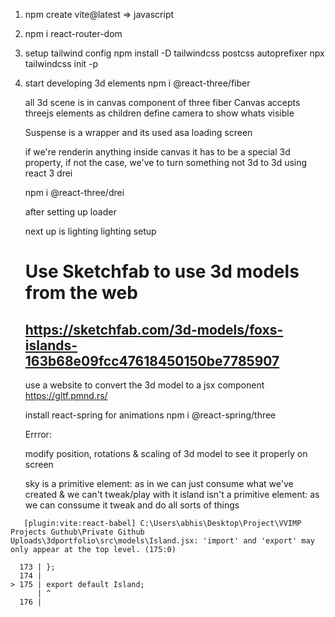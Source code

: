 1. npm create vite@latest => javascript
2. npm i react-router-dom

3. setup tailwind config
   npm install -D tailwindcss postcss autoprefixer
   npx tailwindcss init -p

4. start developing 3d elements
   npm i @react-three/fiber

   all 3d scene is in canvas component of three fiber
   Canvas accepts threejs elements as children
   define camera to show whats visible

   Suspense is a wrapper and its used asa loading screen

   if we're renderin anything inside canvas it has to be a special 3d property, if not the case, we've to turn something not 3d to 3d using react 3 drei

   npm i @react-three/drei

   after setting up loader

   next up is lighting
   lighting setup

   # Use Sketchfab to use 3d models from the web

   ## https://sketchfab.com/3d-models/foxs-islands-163b68e09fcc47618450150be7785907

   use a website to convert the 3d model to a jsx component
   https://gltf.pmnd.rs/

   install react-spring for animations
   npm i @react-spring/three

   Errror:
   <!-- Failed to parse source for import analysis because the content contains invalid JS syntax. You may need to install appropriate plugins to handle the .glb file format, or if it's an asset, add "**/*.glb" to `assetsInclude` in your configuration. -->

   modify position, rotations & scaling of 3d model to see it properly on screen

   sky is a primitive element: as in we can just consume what we've created & we can't tweak/play with it
   island isn't a primitive element: as we can conssume it tweak and do all sorts of things

```log
   [plugin:vite:react-babel] C:\Users\abhis\Desktop\Project\VVIMP Projects Guthub\Private Github Uploads\3dportfolio\src\models\Island.jsx: 'import' and 'export' may only appear at the top level. (175:0)

  173 | };
  174 |
> 175 | export default Island;
      | ^
  176 |
```
